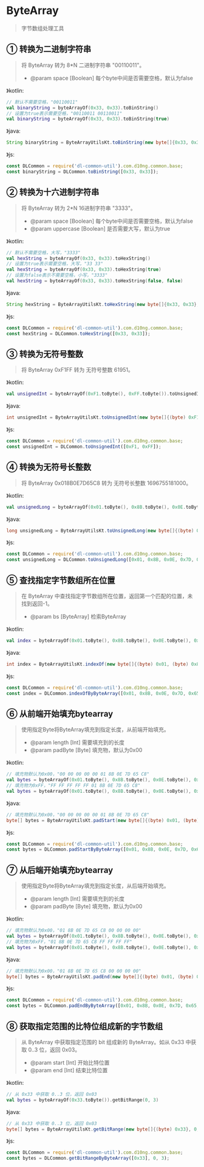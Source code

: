 # ByteArray
> 字节数组处理工具

## ① 转换为二进制字符串
> 将 ByteArray 转为 8*N 二进制字符串 "00110011"。
> - @param space [Boolean] 每个byte中间是否需要空格，默认为false

》kotlin:
```kotlin
// 默认不需要空格，"00110011"
val binaryString = byteArrayOf(0x33, 0x33).toBinString()
// 设置为true表示需要空格，"00110011 00110011"
val binaryString = byteArrayOf(0x33, 0x33).toBinString(true)
```
》java:
```java
String binaryString = ByteArrayUtilsKt.toBinString(new byte[]{0x33, 0x33}, false);
```
》js:
```js
const DLCommon = require('dl-common-util').com.d10ng.common.base;
const binaryString = DLCommon.toBinString([0x33, 0x33]);
```

## ② 转换为十六进制字符串
> 将 ByteArray 转为 2*N 16进制字符串 "3333"。
> - @param space [Boolean] 每个byte中间是否需要空格，默认为false
> - @param uppercase [Boolean] 是否需要大写，默认为true

》kotlin:
```kotlin
// 默认不需要空格，大写，"3333"
val hexString = byteArrayOf(0x33, 0x33).toHexString()
// 设置为true表示需要空格，大写，"33 33"
val hexString = byteArrayOf(0x33, 0x33).toHexString(true)
// 设置为false表示不需要空格，小写，"3333"
val hexString = byteArrayOf(0x33, 0x33).toHexString(false, false)
```
》java:
```java
String hexString = ByteArrayUtilsKt.toHexString(new byte[]{0x33, 0x33}, false, true);
```
》js:
```js
const DLCommon = require('dl-common-util').com.d10ng.common.base;
const hexString = DLCommon.toHexString([0x33, 0x33]);
```

## ③ 转换为无符号整数
> 将 ByteArray 0xF1FF 转为 无符号整数 61951。

》kotlin:
```kotlin
val unsignedInt = byteArrayOf(0xF1.toByte(), 0xFF.toByte()).toUnsignedInt()
```
》java:
```java
int unsignedInt = ByteArrayUtilsKt.toUnsignedInt(new byte[]{(byte) 0xF1, (byte) 0xFF});
```
》js:
```js
const DLCommon = require('dl-common-util').com.d10ng.common.base;
const unsignedInt = DLCommon.toUnsignedInt([0xF1, 0xFF]);
```

## ④ 转换为无符号长整数
> 将 ByteArray 0x018B0E7D65C8 转为 无符号长整数 1696755181000。

》kotlin:
```kotlin
val unsignedLong = byteArrayOf(0x01.toByte(), 0x8B.toByte(), 0x0E.toByte(), 0x7D.toByte(), 0x65.toByte(), 0xC8.toByte()).toUnsignedLong()
```
》java:
```java
long unsignedLong = ByteArrayUtilsKt.toUnsignedLong(new byte[]{(byte) 0x01, (byte) 0x8B, (byte) 0x0E, (byte) 0x7D, (byte) 0x65, (byte) 0xC8});
```
》js:
```js
const DLCommon = require('dl-common-util').com.d10ng.common.base;
const unsignedLong = DLCommon.toUnsignedLong([0x01, 0x8B, 0x0E, 0x7D, 0x65, 0xC8]);
```

## ⑤ 查找指定字节数组所在位置
> 在 ByteArray 中查找指定字节数组所在位置，返回第一个匹配的位置，未找到返回-1。
> - @param bs [ByteArray] 检索ByteArray

》kotlin:
```kotlin
val index = byteArrayOf(0x01.toByte(), 0x8B.toByte(), 0x0E.toByte(), 0x7D.toByte(), 0x65.toByte(), 0xC8.toByte()).indexOf(byteArrayOf(0x0E.toByte(), 0x7D.toByte()))
```
》java:
```java
int index = ByteArrayUtilsKt.indexOf(new byte[]{(byte) 0x01, (byte) 0x8B, (byte) 0x0E, (byte) 0x7D, (byte) 0x65, (byte) 0xC8}, new byte[]{(byte) 0x0E, (byte) 0x7D});
```
》js:
```js
const DLCommon = require('dl-common-util').com.d10ng.common.base;
const index = DLCommon.indexOfByByteArray([0x01, 0x8B, 0x0E, 0x7D, 0x65, 0xC8], [0x0E, 0x7D]);
```

## ⑥ 从前端开始填充bytearray
> 使用指定Byte将ByteArray填充到指定长度，从前端开始填充。
> - @param length [Int] 需要填充到的长度
> - @param padByte [Byte] 填充物，默认为0x00

》kotlin:
```kotlin
// 填充物默认为0x00，"00 00 00 00 00 01 8B 0E 7D 65 C8"
val bytes = byteArrayOf(0x01.toByte(), 0x8B.toByte(), 0x0E.toByte(), 0x7D.toByte(), 0x65.toByte(), 0xC8.toByte()).padStart(10)
// 填充物为0xFF，"FF FF FF FF FF 01 8B 0E 7D 65 C8"
val bytes = byteArrayOf(0x01.toByte(), 0x8B.toByte(), 0x0E.toByte(), 0x7D.toByte(), 0x65.toByte(), 0xC8.toByte()).padStart(10, 0xFF.toByte())
```
》java:
```java
// 填充物默认为0x00，"00 00 00 00 00 01 8B 0E 7D 65 C8"
byte[] bytes = ByteArrayUtilsKt.padStart(new byte[]{(byte) 0x01, (byte) 0x8B, (byte) 0x0E, (byte) 0x7D, (byte) 0x65, (byte) 0xC8}, 10, (byte) 0x00);
```
》js:
```js
const DLCommon = require('dl-common-util').com.d10ng.common.base;
const bytes = DLCommon.padStartByByteArray([0x01, 0x8B, 0x0E, 0x7D, 0x65, 0xC8], 10);
```

## ⑦ 从后端开始填充bytearray
> 使用指定Byte将ByteArray填充到指定长度，从后端开始填充。
> - @param length [Int] 需要填充到的长度
> - @param padByte [Byte] 填充物，默认为0x00

》kotlin:
```kotlin
// 填充物默认为0x00，"01 8B 0E 7D 65 C8 00 00 00 00"
val bytes = byteArrayOf(0x01.toByte(), 0x8B.toByte(), 0x0E.toByte(), 0x7D.toByte(), 0x65.toByte(), 0xC8.toByte()).padEnd(10)
// 填充物为0xFF，"01 8B 0E 7D 65 C8 FF FF FF FF"
val bytes = byteArrayOf(0x01.toByte(), 0x8B.toByte(), 0x0E.toByte(), 0x7D.toByte(), 0x65.toByte(), 0xC8.toByte()).padEnd(10, 0xFF.toByte())
```
》java:
```java
// 填充物默认为0x00，"01 8B 0E 7D 65 C8 00 00 00 00"
byte[] bytes = ByteArrayUtilsKt.padEnd(new byte[]{(byte) 0x01, (byte) 0x8B, (byte) 0x0E, (byte) 0x7D, (byte) 0x65, (byte) 0xC8}, 10, (byte) 0x00);
```
》js:
```js
const DLCommon = require('dl-common-util').com.d10ng.common.base;
const bytes = DLCommon.padEndByByteArray([0x01, 0x8B, 0x0E, 0x7D, 0x65, 0xC8], 10);
```

## ⑧ 获取指定范围的比特位组成新的字节数组
> 从 ByteArray 中获取指定范围的 bit 组成新的 ByteArray。如从 0x33 中获取 0..3 位，返回 0x03。
> - @param start [Int] 开始比特位置
> - @param end [Int] 结束比特位置

》kotlin:
```kotlin
// 从 0x33 中获取 0..3 位，返回 0x03
val bytes = byteArrayOf(0x33.toByte()).getBitRange(0, 3)
```
》java:
```java
// 从 0x33 中获取 0..3 位，返回 0x03
byte[] bytes = ByteArrayUtilsKt.getBitRange(new byte[]{(byte) 0x33}, 0, 3);
```
》js:
```js
const DLCommon = require('dl-common-util').com.d10ng.common.base;
const bytes = DLCommon.getBitRangeByByteArray([0x33], 0, 3);
```
